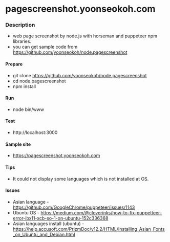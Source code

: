 # pagescreenshot.yoonseokoh.com

### Description
- web page screenshot by node.js with horseman and puppeteer npm libraries.
- you can get sample code from https://github.com/yoonseokoh/node.pagescreenshot

#### Prepare
- git clone https://github.com/yoonseokoh/node.pagescreenshot
- cd node.pagescreenshot
- npm install

#### Run
- node bin/www

#### Test
- http://localhost:3000

#### Sample site
- https://pagescreenshot.yoonseokoh.com

#### Tips
- It could not display some languages which is not installed at OS.

#### Issues
- Asian language - https://github.com/GoogleChrome/puppeteer/issues/1143
- Ubuntu OS - https://medium.com/@cloverinks/how-to-fix-puppetteer-error-ibx11-xcb-so-1-on-ubuntu-152c336368
- Asian languages install (ubuntu) - https://help.accusoft.com/PrizmDoc/v12.2/HTML/Installing_Asian_Fonts_on_Ubuntu_and_Debian.html